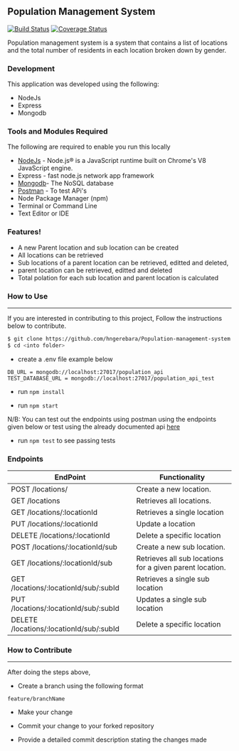 ## Population Management System

[![Build Status](https://travis-ci.com/hngerebara/Population-management-system.svg?token=qbBk8baJpsNJr5Dz8G6p&branch=master)](https://travis-ci.com/hngerebara/Population-management-system) [![Coverage Status](https://coveralls.io/repos/github/hngerebara/Population-management-system/badge.svg?branch=master)](https://coveralls.io/github/hngerebara/Population-management-system?branch=master)

Population management system is a system that contains a list of locations and the total number of residents in each location broken down by gender.


### Development

This application was developed using the following:

* NodeJs
* Express
* Mongodb

### Tools and Modules Required
The following are required to enable you run this locally
* [NodeJs](https://nodejs.org/en) - Node.js® is a JavaScript runtime built on Chrome's V8 JavaScript engine.
*  Express - fast node.js network app framework
* [Mongodb](https://docs.mongodb.com/)- The NoSQL database
* [Postman](https://www.getpostman.com/) - To test APi's
* Node Package Manager (npm)
* Terminal or Command Line
* Text Editor or IDE

### Features!

- A new Parent location and sub location can be created
- All locations can be retrieved
- Sub locations of a parent location can be retrieved, editted and deleted,
- parent location can be retrieved, editted and deleted
- Total polation for each sub location and parent location is calculated 


### How to Use
---------------------------------------------------------------------------------------------------------------------------

If you are interested in contributing to this project, Follow the instructions below to contribute.

```sh
$ git clone https://github.com/hngerebara/Population-management-system.git
$ cd <into folder>
```

* create a .env file  example below
```
DB_URL = mongodb://localhost:27017/population_api
TEST_DATABASE_URL = mongodb://localhost:27017/population_api_test
```
* run `npm install`

* run `npm start`

N/B: You can test out the endpoints using postman using the endpoints given below or test using the already documented api [here](Swagger)

* run `npm test` to see passing tests

### Endpoints

| EndPoint | Functionality |
| ------ | ------ |
| POST /locations/ | Create a new location. |
| GET /locations | Retrieves all locations. |
| GET /locations/:locationId | Retrieves a single location |
| PUT /locations/:locationId | Update a location |
| DELETE /locations/:locationId | Delete a specific location |
| POST /locations/:locationId/sub | Create a new sub location. |
| GET /locations/:locationId/sub | Retrieves all sub locations for a given parent location. |
| GET /locations/:locationId/sub/:subId | Retrieves a single sub location |
| PUT /locations/:locationId/sub/:subId | Updates a single sub location |
| DELETE /locations/:locationId/sub/:subId | Delete a specific location |


### How to Contribute
---------------------------------------------------------------------------------------------------------------------------
After doing the steps above, 

* Create a branch using the following format
```
feature/branchName 
```
* Make your change

* Commit your change to your forked repository

* Provide a detailed commit description stating the changes made

